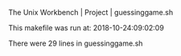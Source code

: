 The Unix Workbench | Project | guessinggame.sh

This makefile was run at: 2018-10-24:09:02:09

There were 29 lines in guessinggame.sh
